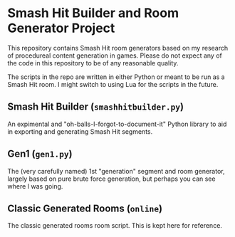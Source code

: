 # Smash Hit Builder and Room Generator Project

This repository contains Smash Hit room generators based on my research of procedureal content generation in games. Please do not expect any of the code in this repository to be of any reasonable quality.

The scripts in the repo are written in either Python or meant to be run as a Smash Hit room. I might switch to using Lua for the scripts in the future.

## Smash Hit Builder (`smashhitbuilder.py`)

An expimental and "oh-balls-I-forgot-to-document-it" Python library to aid in exporting and generating Smash Hit segments.

## Gen1 (`gen1.py`)

The (very carefully named) 1st "generation" segment and room generator, largely based on pure brute force generation, but perhaps you can see where I was going.

## Classic Generated Rooms (`online`)

The classic generated rooms room script. This is kept here for reference.
